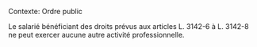 Contexte: Ordre public

Le salarié bénéficiant des droits prévus aux articles L. 3142-6 à L. 3142-8 ne peut exercer aucune autre activité professionnelle.